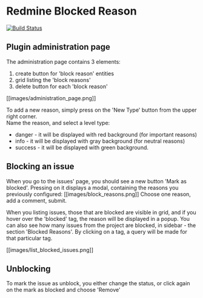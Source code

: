 # Redmine Blocked Reason

[![Build Status](https://travis-ci.org/zitec/redmine_blocked_reason.svg?branch=master)](https://travis-ci.org/zitec/redmine_blocked_reason)

## Plugin administration page

The administration page contains 3 elements:
1. create button for 'block reason' entities
2. grid listing the 'block reasons'
3. delete button for each 'block reason' 

[[images/administration_page.png]]

To add a new reason, simply press on the 'New Type' button from the upper right corner.    
Name the reason, and select a level type:
- danger - it will be displayed with red background (for important reasons)
- info - it will be displayed with gray background (for neutral reasons)
- success - it will be displayed with green background.    

## Blocking an issue

When you go to the issues' page, you should see a new button 'Mark as blocked'. Pressing on it displays a modal, containing the reasons you previously configured:
[[images/block_reasons.png]]
Choose one reason, add a comment, submit.

When you listing issues, those that are blocked are visible in grid, and if you hover over the 'blocked' tag, the reason will be displayed in a popup.
You can also see how many issues from the project are blocked, in sidebar - the section 'Blocked Reasons'. By clicking on a tag, a query will be made for that particular tag. 

[[images/list_blocked_issues.png]]

## Unblocking
To mark the issue as unblock, you either change the status, or click again on the mark as blocked and choose 'Remove'